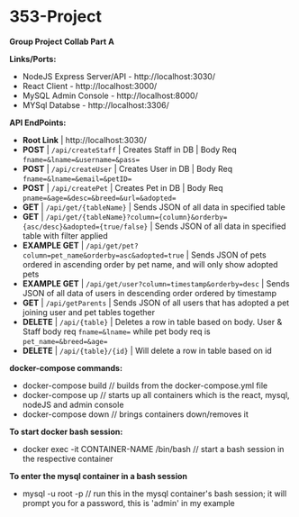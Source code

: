 # 353-Project

**Group Project Collab Part A**

**Links/Ports:**
- NodeJS Express Server/API - http://localhost:3030/
- React Client - http://localhost:3000/
- MySQL Admin Console - http://localhost:8000/
- MYSql Databse - http://localhost:3306/

**API EndPoints:**
- **Root Link** | http://localhost:3030/
- **POST** | `/api/createStaff` | Creates Staff in DB | Body Req `fname=&lname=&username=&pass=`
- **POST** | `/api/createUser` | Creates User in DB | Body Req `fname=&lname=&email=&petID=`
- **POST** | `/api/createPet` | Creates Pet in DB | Body Req `pname=&age=&desc=&breed=&url=&adopted=`
- **GET** | `/api/get/{tableName}` | Sends JSON of all data in specified table
- **GET** | `/api/get/{tableName}?column={column}&orderby={asc/desc}&adopted={true/false}` | Sends JSON of all data in specified table with filter applied
- **EXAMPLE GET** | `/api/get/pet?column=pet_name&orderby=asc&adopted=true` | Sends JSON of pets ordered in ascending order by pet name, and will only show adopted pets
- **EXAMPLE GET** | `/api/get/user?column=timestamp&orderby=desc` | Sends JSON of all data of users in descending order ordered by timestamp
- **GET** | `/api/getParents` | Sends JSON of all users that has adopted a pet joining user and pet tables together
- **DELETE** | `/api/{table}` | Deletes a row in table based on body. User & Staff body req `fname=&lname=` while pet body req is `pet_name=&breed=&age=`
- **DELETE** | `/api/{table}/{id}` | Will delete a row in table based on id
 
**docker-compose commands:**
- docker-compose build      // builds from the docker-compose.yml file
- docker-compose up         // starts up all containers which is the react, mysql, nodeJS and admin console
- docker-compose down       // brings containers down/removes it

**To start docker bash session:**
- docker exec -it CONTAINER-NAME /bin/bash      // start a bash session in the respective container

**To enter the mysql container in a bash session**
- mysql -u root -p      // run this in the mysql container's bash session; it will prompt you for a password, this is 'admin' in my example

